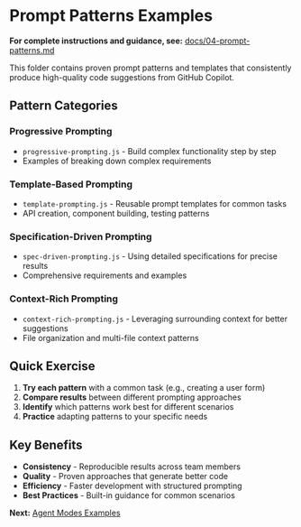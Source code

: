 # Prompt Patterns Examples

**For complete instructions and guidance, see:** [docs/04-prompt-patterns.md](../../docs/04-prompt-patterns.md)

This folder contains proven prompt patterns and templates that consistently produce high-quality code suggestions from GitHub Copilot.

## Pattern Categories

### Progressive Prompting
- `progressive-prompting.js` - Build complex functionality step by step
- Examples of breaking down complex requirements

### Template-Based Prompting
- `template-prompting.js` - Reusable prompt templates for common tasks
- API creation, component building, testing patterns

### Specification-Driven Prompting
- `spec-driven-prompting.js` - Using detailed specifications for precise results
- Comprehensive requirements and examples

### Context-Rich Prompting
- `context-rich-prompting.js` - Leveraging surrounding context for better suggestions
- File organization and multi-file context patterns

## Quick Exercise

1. **Try each pattern** with a common task (e.g., creating a user form)
2. **Compare results** between different prompting approaches
3. **Identify** which patterns work best for different scenarios
4. **Practice** adapting patterns to your specific needs

## Key Benefits

- **Consistency** - Reproducible results across team members
- **Quality** - Proven approaches that generate better code
- **Efficiency** - Faster development with structured prompting
- **Best Practices** - Built-in guidance for common scenarios

**Next:** [Agent Modes Examples](../agent-modes/)